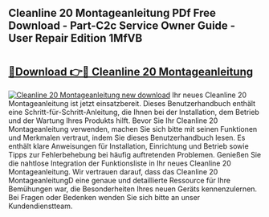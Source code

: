 ## Cleanline 20 Montageanleitung PDf Free Download - Part-C2c Service Owner Guide - User Repair Edition 1MfVB

# <h2><a href="http://df7who8.blite.top/?on=Cleanline+20+Montageanleitung">🔗Download 👉🔴 Cleanline 20 Montageanleitung</a></h2>

[![Cleanline 20 Montageanleitung new download](https://i.imgur.com/lujVjoI.png)](http://df7who8.blite.top/?on=Cleanline+20+Montageanleitung)
Ihr neues Cleanline 20 Montageanleitung ist jetzt einsatzbereit. Dieses Benutzerhandbuch enthält eine Schritt-für-Schritt-Anleitung, die Ihnen bei der Installation, dem Betrieb und der Wartung Ihres Produkts hilft. Bevor Sie Ihr Cleanline 20 Montageanleitung verwenden, machen Sie sich bitte mit seinen Funktionen und Merkmalen vertraut, indem Sie dieses Benutzerhandbuch lesen. Es enthält klare Anweisungen für Installation, Einrichtung und Betrieb sowie Tipps zur Fehlerbehebung bei häufig auftretenden Problemen. Genießen Sie die nahtlose Integration der Funktionsliste in Ihr neues Cleanline 20 Montageanleitung. Wir vertrauen darauf, dass das Cleanline 20 MontageanleitungD eine genaue und detaillierte Ressource für Ihre Bemühungen war, die Besonderheiten Ihres neuen Geräts kennenzulernen. Bei Fragen oder Bedenken wenden Sie sich bitte an unser Kundendienstteam.
